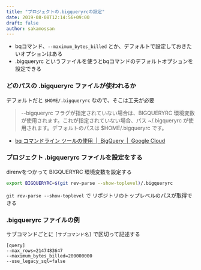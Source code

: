 ```yaml
---
title: "プロジェクトの.bigqueryrcの設定"
date: 2019-08-08T12:14:56+09:00
draft: false
author: sakamossan
---
```


- bqコマンド、`--maximum_bytes_billed` とか、デフォルトで設定しておきたいオプションはある
- .bigqueryrc というファイルを使うとbqコマンドのデフォルトオプションを設定できる

### どのパスの .bigqueryrc ファイルが使われるか

デフォルトだと `$HOME/.bigqueryrc` なので、そこは工夫が必要

> --bigqueryrc フラグが指定されていない場合は、BIGQUERYRC 環境変数が使用されます。これが指定されていない場合、パス ~/.bigqueryrc が使用されます。デフォルトのパスは $HOME/.bigqueryrc です。

- [bq コマンドライン ツールの使用  |  BigQuery  |  Google Cloud](https://cloud.google.com/bigquery/docs/bq-command-line-tool?hl=ja#setting_default_values_for_command-line_flags)


### プロジェクト .bigqueryrc ファイルを設定をする

direnvをつかって BIGQUERYRC 環境変数を設定する

```bash
export BIGQUERYRC=$(git rev-parse --show-toplevel)/.bigqueryrc
```

`git rev-parse --show-toplevel` で リポジトリのトップレベルのパスが取得できる


### .bigqueryrc ファイルの例

サブコマンドごとに `[サブコマンド名]` で区切って記述する

```
[query]
--max_rows=2147483647
--maximum_bytes_billed=200000000
--use_legacy_sql=false
```
